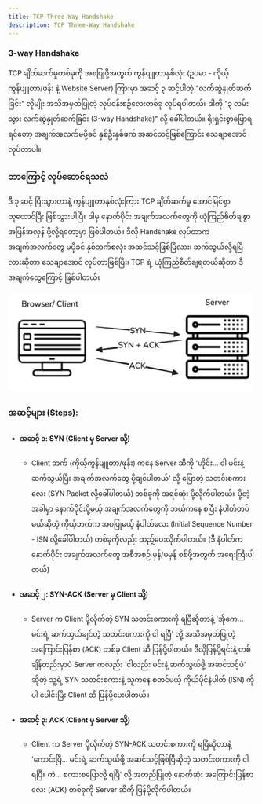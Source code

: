```yaml
---
title: TCP Three-Way Handshake
description: TCP Three-Way Handshake
---
```


### 3-way Handshake

TCP ချိတ်ဆက်မှုတစ်ခုကို အစပြုဖို့အတွက် ကွန်ပျူတာနှစ်လုံး (ဥပမာ - ကိုယ့်ကွန်ပျူတာ/ဖုန်း နဲ့ Website Server) ကြားမှာ အဆင့် ၃ ဆင့်ပါတဲ့ "လက်ဆွဲနှုတ်ဆက်ခြင်း" လိုမျိုး အသိအမှတ်ပြုတဲ့ လုပ်ငန်းစဉ်လေးတစ်ခု လုပ်ရပါတယ်။ ဒါကို "၃ လမ်းသွား လက်ဆွဲနှုတ်ဆက်ခြင်း (3-way Handshake)" လို့ ခေါ်ပါတယ်။ ရိုးရှင်းစွာပြောရရင်တော့ အချက်အလက်မပို့ခင် နှစ်ဦးနှစ်ဖက် အဆင်သင့်ဖြစ်ကြောင်း သေချာအောင်လုပ်တာပါ။

### ဘာကြောင့် လုပ်ဆောင်ရသလဲ

ဒီ ၃ ဆင့် ပြီးသွားတာနဲ့ ကွန်ပျူတာနှစ်လုံးကြား TCP ချိတ်ဆက်မှု အောင်မြင်စွာ ထူထောင်ပြီး ဖြစ်သွားပါပြီ။ ဒါမှ နောက်ပိုင်း အချက်အလက်တွေကို ယုံကြည်စိတ်ချစွာ အပြန်အလှန် ပို့လို့ရတော့မှာ ဖြစ်ပါတယ်။ ဒီလို Handshake လုပ်တာက အချက်အလက်တွေ မပို့ခင် နှစ်ဘက်စလုံး အဆင်သင့်ဖြစ်ပြီလား၊ ဆက်သွယ်လို့ရပြီလားဆိုတာ သေချာအောင် လုပ်တာဖြစ်ပြီး၊ TCP ရဲ့ ယုံကြည်စိတ်ချရတယ်ဆိုတာ ဒီအချက်တွေကြောင့် ဖြစ်ပါတယ်။

<div class='flex justify-center p-4'>
<img class="mx-auto" src="/src/assets/three-way-handshake.png" alt="tcp three-way handshake" width="500" height="auto">
</div>

### အဆင့်များ (Steps):

- #### အဆင့် ၁: SYN (Client မှ Server သို့)

  - Client ဘက် (ကိုယ့်ကွန်ပျူတာ/ဖုန်း) ကနေ Server ဆီကို 'ဟိုင်း... ငါ မင်းနဲ့ ဆက်သွယ်ပြီး အချက်အလက်တွေ ပို့ချင်ပါတယ်' လို့ ပြောတဲ့ သတင်းစကားလေး (SYN Packet လို့ခေါ်ပါတယ်) တစ်ခုကို အရင်ဆုံး ပို့လိုက်ပါတယ်။ ပို့တဲ့အခါမှာ နောက်ပိုင်းပို့မယ့် အချက်အလက်တွေကို ဘယ်ကနေ စပြီး နံပါတ်တပ်မယ်ဆိုတဲ့ ကိုယ့်ဘက်က အစပြုမယ့် နံပါတ်လေး (Initial Sequence Number - ISN လို့ခေါ်ပါတယ်) တစ်ခုကိုလည်း ထည့်ပေးလိုက်ပါတယ်။ (ဒီ နံပါတ်က နောက်ပိုင်း အချက်အလက်တွေ အစီအစဉ် မှန်/မမှန် စစ်ဖို့အတွက် အရေးကြီးပါတယ်)

- #### အဆင့် ၂: SYN-ACK (Server မှ Client သို့)

  - Server က Client ပို့လိုက်တဲ့ SYN သတင်းစကားကို ရပြီဆိုတာနဲ့ 'အိုကေ... မင်းရဲ့ ဆက်သွယ်ချင်တဲ့ သတင်းစကားကို ငါ ရပြီ' လို့ အသိအမှတ်ပြုတဲ့ အကြောင်းပြန်စာ (ACK) တစ်ခု Client ဆီ ပြန်ပို့ပါတယ်။ ဒီလိုပြန်ပို့ရင်းနဲ့ တစ်ချိန်တည်းမှာပဲ Server ကလည်း 'ငါလည်း မင်းနဲ့ ဆက်သွယ်ဖို့ အဆင်သင့်ပဲ' ဆိုတဲ့ သူ့ရဲ့ SYN သတင်းစကားနဲ့ သူကနေ စတင်မယ့် ကိုယ်ပိုင်နံပါတ် (ISN) ကိုပါ ပေါင်းပြီး Client ဆီ ပြန်ပို့ပေးပါတယ်။

- #### အဆင့် ၃: ACK (Client မှ Server သို့)

  - Client က Server ပို့လိုက်တဲ့ SYN-ACK သတင်းစကားကို ရပြီဆိုတာနဲ့ 'ကောင်းပြီ... မင်းရဲ့ ဆက်သွယ်ဖို့ အဆင်သင့်ဖြစ်ပြီဆိုတဲ့ သတင်းစကားကို ငါ ရပြီ။ ကဲ... စကားစပြောလို့ ရပြီ' လို့ အတည်ပြုတဲ့ နောက်ဆုံး အကြောင်းပြန်စာလေး (ACK) တစ်ခုကို Server ဆီကို ပြန်ပို့လိုက်ပါတယ်။


